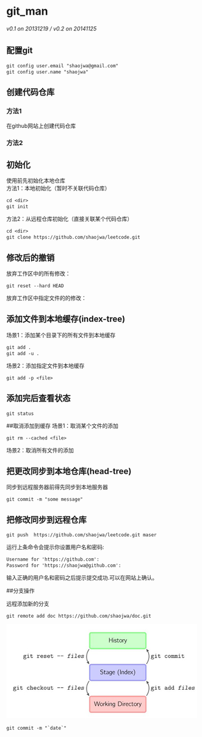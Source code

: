 # git_man

###### v0.1 on 20131219 / v0.2 on 20141125

## 配置git

    git config user.email "shaojwa@gmail.com"
    git config user.name "shaojwa"

## 创建代码仓库
### 方法1
在github网站上创建代码仓库

### 方法2

## 初始化
使用前先初始化本地仓库   
方法1：本地初始化（暂时不关联代码仓库）

    cd <dir>
    git init
方法2：从远程仓库初始化（直接关联某个代码仓库）

    cd <dir>
    git clone https://github.com/shaojwa/leetcode.git

## 修改后的撤销
放弃工作区中的所有修改：

    git reset --hard HEAD
放弃工作区中指定文件的的修改：
    
    
## 添加文件到本地缓存(index-tree)
场景1：添加某个目录下的所有文件到本地缓存 

    git add . 
    git add -u .
    
场景2：添加指定文件到本地缓存

    git add -p <file>

## 添加完后查看状态
    git status

##取消添加到缓存
场景1：取消某个文件的添加

    git rm --cached <file>
   
场景2：取消所有文件的添加


## 把更改同步到本地仓库(head-tree)
同步到远程服务器前得先同步到本地服务器

    git commit -m "some message"

## 把修改同步到远程仓库

    git push  https://github.com/shaojwa/leetcode.git maser
    
运行上条命令会提示你设置用户名和密码:

    Username for 'https://github.com':
    Password for 'https://shaojwa@github.com':
    
输入正确的用户名和密码之后提示提交成功.可以在网站上确认。

    
    
##分支操作

远程添加新的分支
 
	git remote add doc https://github.com/shaojwa/doc.git

![it switch](sw.jpg)

    git commit -m "`date`"
